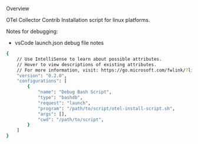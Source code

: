 Overview

OTel Collector Contrib Installation script for linux platforms.



Notes for debugging:
- vsCode launch.json debug file notes

```bash
{
    // Use IntelliSense to learn about possible attributes.
    // Hover to view descriptions of existing attributes.
    // For more information, visit: https://go.microsoft.com/fwlink/?linkid=830387
    "version": "0.2.0",
    "configurations": [
        {
            "name": "Debug Bash Script",
            "type": "bashdb",
            "request": "launch",
            "program": "/path/to/script/otel-install-script.sh",
            "args": [],
            "cwd": "/path/to/script",
        }
    ]
}
```